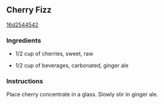 ## Cherry Fizz

[16d2544542](http://allrecipes.com/recipe/cherry-fizz/)

### Ingredients

 - 1/2 cup of cherries, sweet, raw

 - 1/2 cup of beverages, carbonated, ginger ale

### Instructions

Place cherry concentrate in a glass. Slowly stir in ginger ale.